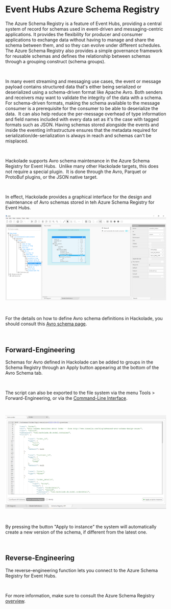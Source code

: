 # Event Hubs Azure Schema Registry

The Azure Schema Registry is a feature of Event Hubs, providing a central system of record for schemas used in event-driven and messaging-centric applications. It provides the flexibility for producer and consumer applications to exchange data without having to manage and share the schema between them, and so they can evolve under different schedules. The Azure Schema Registry also provides a simple governance framework for reusable schemas and defines the relationship between schemas through a grouping construct (schema groups).

&nbsp;

In many event streaming and messaging use cases, the event or message payload contains structured data that's either being serialized or deserialized using a schema-driven format like Apache Avro. Both senders and receivers may want to validate the integrity of the data with a schema. For schema-driven formats, making the schema available to the message consumer is a prerequisite for the consumer to be able to deserialize the data.&nbsp; It can also help reduce the per-message overhead of type information and field names included with every data set as it's the case with tagged formats such as JSON. Having schemas stored alongside the events and inside the eventing infrastructure ensures that the metadata required for serialization/de-serialization is always in reach and schemas can't be misplaced.

&nbsp;

Hackolade supports Avro schema maintenance in the Azure Schema Registry for Event Hubs.&nbsp; Unlike many other Hackolade targets, this does not require a special plugin.&nbsp; It is done through the Avro, Parquet or ProtoBuf plugins, or the JSON native target. &nbsp;

&nbsp;

In effect, Hackolade provides a graphical interface for the design and maintenance of Avro schemas stored in teh Azure Schema Registry for Event Hubs.

![Event Hubs Schema Registry workspace](<lib/Avro%20workspace.png>)

&nbsp;

For the details on how to define Avro schema definitions in Hackolade, you should consult this [Avro schema page](<Avroschema.md>).

&nbsp;

## Forward-Engineering

Schemas for Avro defined in Hackolade can be added to groups in the Schema Registry through an Apply button appearing at the bottom of the Avro Schema tab.

&nbsp;

The script can also be exported to the file system via the menu Tools \> Forward-Engineering, or via the [Command-Line Interface](<CommandLineInterface.md>).

&nbsp;

![Image](<lib/Event%20Hub%20Schema%20Registry-forward-engineering.png>)

&nbsp;

By pressing the button "Apply to instance" the system will automatically create a new version of the schema, if different from the latest one.

&nbsp;

## Reverse-Engineering

The reverse-engineering function lets you connect to the Azure Schema Registry for Event Hubs. &nbsp;

&nbsp;

For more information, make sure to consult the Azure Schema Registry [overview](<https://docs.microsoft.com/en-us/azure/event-hubs/schema-registry-overview> "target=\"\_blank\"").

&nbsp;

